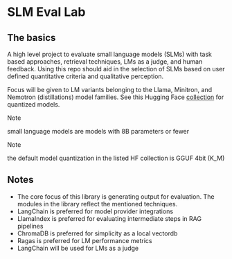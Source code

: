 # SLM Eval Lab

## The basics

A high level project to evaluate small language models (SLMs) with task based approaches, retrieval techniques, LMs as a judge, and human feedback. Using this repo should aid in the selection of SLMs based on user defined quantitative criteria and qualitative perception.

Focus will be given to LM variants belonging to the Llama, Minitron, and Nemotron (distillations) model families. See this Hugging Face [collection](https://huggingface.co/collections/jxtngx/slm-quants-66fd22225a60c216a7e30989) for quantized models. 

> [!NOTE]
> small language models are models with 8B parameters or fewer

> [!NOTE]
> the default model quantization in the listed HF collection is GGUF 4bit (K_M)

## Notes

- The core focus of this library is generating output for evaluation. The modules in the library reflect the mentioned techniques.
- LangChain is preferred for model provider integrations
- LlamaIndex is preferred for evaluating intermediate steps in RAG pipelines
- ChromaDB is preferred for simplicity as a local vectordb
- Ragas is preferred for LM performance metrics
- LangChain will be used for LMs as a judge
